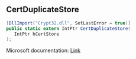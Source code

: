 ## CertDuplicateStore

```csharp
[DllImport("Crypt32.dll", SetLastError = true)]
public static extern IntPtr CertDuplicateStore(
   IntPtr hCertStore
);
```

Microsoft documentation: [Link](https://docs.microsoft.com/en-us/windows/win32/api/wincrypt/nf-wincrypt-certduplicatestore)
